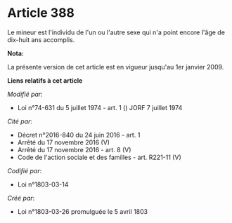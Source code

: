 # Article 388

Le mineur est l'individu de l'un ou l'autre sexe qui n'a point encore l'âge de dix-huit ans accomplis.

**Nota:**

La présente version de cet article est en vigueur jusqu'au 1er janvier 2009.

**Liens relatifs à cet article**

_Modifié par_:

  - Loi n°74-631 du 5 juillet 1974 - art. 1 () JORF 7 juillet 1974

_Cité par_:

  - Décret n°2016-840 du 24 juin 2016 - art. 1
  - Arrêté du 17 novembre 2016 (V)
  - Arrêté du 17 novembre 2016 - art. 8 (V)
  - Code de l'action sociale et des familles - art. R221-11 (V)

_Codifié par_:

  - Loi n°1803-03-14

_Créé par_:

  - Loi n°1803-03-26 promulguée le 5 avril 1803

